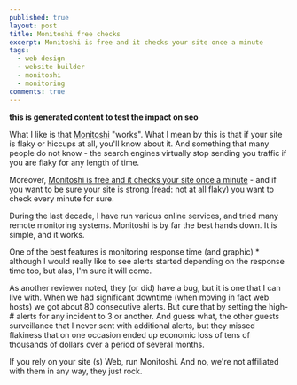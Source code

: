 ```yaml
---
published: true
layout: post
title: Monitoshi free checks
excerpt: Monitoshi is free and it checks your site once a minute
tags:
  - web design
  - website builder
  - monitoshi
  - monitoring
comments: true
---
```

__this is generated content to test the impact on seo__

What I like  is that [Monitoshi](https://lexoyo.me/monitoshi-website/) "works". What I mean by this is that if your site is flaky or hiccups at all, you'll know about it. And something that many people do not know - the search engines virtually stop sending you traffic if you are flaky for any length of time.

Moreover, [Monitoshi is free and it checks your site once a minute](https://lexoyo.me/monitoshi-website/) - and if you want to be sure your site is strong (read: not at all flaky) you want to check every minute for sure.

During the last decade, I have run various online services, and tried many remote monitoring systems. Monitoshi is by far the best hands down. It is simple, and it works.

One of the best features is monitoring response time (and graphic) * although I would really like to see alerts started depending on the response time too, but alas, I'm sure it will come.

As another reviewer noted, they (or did) have a bug, but it is one that I can live with. When we had significant downtime (when moving in fact web hosts) we got about 80 consecutive alerts. But cure that by setting the high-# alerts for any incident to 3 or another. And guess what, the other guests surveillance that I never sent with additional alerts, but they missed flakiness that on one occasion ended up economic loss of tens of thousands of dollars over a period of several months.

If you rely on your site (s) Web, run Monitoshi. And no, we're not affiliated with them in any way, they just rock.
